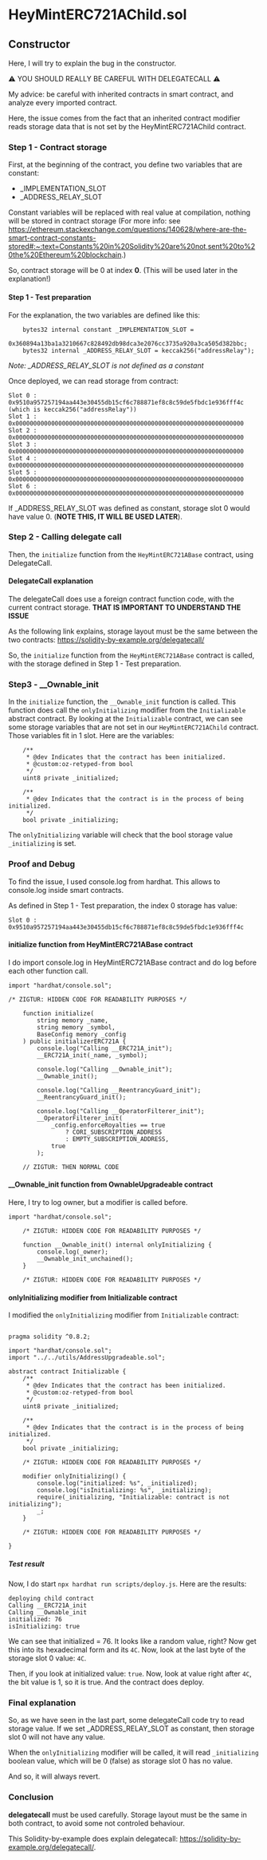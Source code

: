 # HeyMintERC721AChild.sol


## Constructor
Here, I will try to explain the bug in the constructor.

:warning: YOU SHOULD REALLY BE CAREFUL WITH DELEGATECALL :warning:

My advice: be careful with inherited contracts in smart contract, and analyze every imported contract. 

Here, the issue comes from the fact that an inherited contract modifier reads storage data that is not set by the HeyMintERC721AChild contract.

### Step 1 - Contract storage
First, at the beginning of the contract, you define two variables that are constant:
- _IMPLEMENTATION_SLOT
- _ADDRESS_RELAY_SLOT

Constant variables will be replaced with real value at compilation, nothing will be stored in contract storage (For more info: see https://ethereum.stackexchange.com/questions/140628/where-are-the-smart-contract-constants-stored#:~:text=Constants%20in%20Solidity%20are%20not,sent%20to%20the%20Ethereum%20blockchain.)

So, contract storage will be 0 at index **0**. (This will be used later in the explanation!)

#### Step 1 - Test preparation
For the explanation, the two variables are defined like this:
```
    bytes32 internal constant _IMPLEMENTATION_SLOT =
        0x360894a13ba1a3210667c828492db98dca3e2076cc3735a920a3ca505d382bbc;
    bytes32 internal _ADDRESS_RELAY_SLOT = keccak256("addressRelay");
```

*Note: _ADDRESS_RELAY_SLOT is not defined as a constant*

Once deployed, we can read storage from contract:
```
Slot 0 :  0x9510a957257194aa443e30455db15cf6c788871ef8c8c59de5fbdc1e936fff4c  (which is keccak256("addressRelay"))
Slot 1 :  0x0000000000000000000000000000000000000000000000000000000000000000
Slot 2 :  0x0000000000000000000000000000000000000000000000000000000000000000
Slot 3 :  0x0000000000000000000000000000000000000000000000000000000000000000
Slot 4 :  0x0000000000000000000000000000000000000000000000000000000000000000
Slot 5 :  0x0000000000000000000000000000000000000000000000000000000000000000
Slot 6 :  0x0000000000000000000000000000000000000000000000000000000000000000
```

If _ADDRESS_RELAY_SLOT was defined as constant, storage slot 0 would have value 0. (**NOTE THIS, IT WILL BE USED LATER**).

### Step 2 - Calling delegate call


Then, the `initialize` function from the `HeyMintERC721ABase` contract, using DelegateCall.

#### DelegateCall explanation
The delegateCall does use a foreign contract function code, with the current contract storage. **THAT IS IMPORTANT TO UNDERSTAND THE ISSUE**

As the following link explains, storage layout must be the same between the two contracts: https://solidity-by-example.org/delegatecall/

So, the `initialize` function from the `HeyMintERC721ABase` contract is called, with the storage defined in Step 1 - Test preparation.


### Step3 - __Ownable_init
In the `initialize` function, the `__Ownable_init` function is called. This function does call the `onlyInitializing` modifier from the `Initializable` abstract contract. By looking at the `Initializable` contract, we can see some storage variables that are not set in our `HeyMintERC721AChild` contract. Those variables fit in 1 slot. Here are the variables:
```
    /**
     * @dev Indicates that the contract has been initialized.
     * @custom:oz-retyped-from bool
     */
    uint8 private _initialized;

    /**
     * @dev Indicates that the contract is in the process of being initialized.
     */
    bool private _initializing;
```

The `onlyInitializing` variable will check that the bool storage value `_initializing` is set. 



### Proof and Debug

To find the issue, I used console.log from hardhat. This allows to console.log inside smart contracts. 

As defined in Step 1 - Test preparation, the index 0 storage has value:
```
Slot 0 :  0x9510a957257194aa443e30455db15cf6c788871ef8c8c59de5fbdc1e936fff4c
```

#### initialize function from HeyMintERC721ABase contract
I do import console.log in HeyMintERC721ABase contract and do log before each other function call.

```
import "hardhat/console.sol";

/* ZIGTUR: HIDDEN CODE FOR READABILITY PURPOSES */

    function initialize(
        string memory _name,
        string memory _symbol,
        BaseConfig memory _config
    ) public initializerERC721A {
        console.log("Calling __ERC721A_init");
        __ERC721A_init(_name, _symbol);

        console.log("Calling __Ownable_init");
        __Ownable_init();

        console.log("Calling __ReentrancyGuard_init");
        __ReentrancyGuard_init();

        console.log("Calling __OperatorFilterer_init");
        __OperatorFilterer_init(
            _config.enforceRoyalties == true
                ? CORI_SUBSCRIPTION_ADDRESS
                : EMPTY_SUBSCRIPTION_ADDRESS,
            true
        );

    // ZIGTUR: THEN NORMAL CODE
```

#### __Ownable_init function from OwnableUpgradeable contract
Here, I try to log owner, but a modifier is called before.

```
import "hardhat/console.sol";

    /* ZIGTUR: HIDDEN CODE FOR READABILITY PURPOSES */

    function __Ownable_init() internal onlyInitializing {
        console.log(_owner);
        __Ownable_init_unchained();
    }

    /* ZIGTUR: HIDDEN CODE FOR READABILITY PURPOSES */
```


#### onlyInitializing modifier from Initializable contract
I modified the `onlyInitializing` modifier from `Initializable` contract:
```

pragma solidity ^0.8.2;

import "hardhat/console.sol";
import "../../utils/AddressUpgradeable.sol";

abstract contract Initializable {
    /**
     * @dev Indicates that the contract has been initialized.
     * @custom:oz-retyped-from bool
     */
    uint8 private _initialized;

    /**
     * @dev Indicates that the contract is in the process of being initialized.
     */
    bool private _initializing;

    /* ZIGTUR: HIDDEN CODE FOR READABILITY PURPOSES */

    modifier onlyInitializing() {
        console.log("initialized: %s", _initialized);
        console.log("isInitializing: %s", _initializing);
        require(_initializing, "Initializable: contract is not initializing");
        _;
    }

    /* ZIGTUR: HIDDEN CODE FOR READABILITY PURPOSES */

}
```

##### Test result
Now, I do start `npx hardhat run scripts/deploy.js`. Here are the results:
```
deploying child contract
Calling __ERC721A_init
Calling __Ownable_init
initialized: 76
isInitializing: true
```

We can see that initialized = 76. It looks like a random value, right? Now get this into its hexadecimal form and its `4C`. Now, look at the last byte of the storage slot 0 value: `4C`. 

Then, if you look at initialized value: `true`. Now, look at value right after `4C`, the bit value is 1, so it is true. And the contract does deploy.

### Final explanation
So, as we have seen in the last part, some delegateCall code try to read storage value. If we set _ADDRESS_RELAY_SLOT as constant, then storage slot 0 will not have any value.

When the `onlyInitializing` modifier will be called, it will read `_initializing` boolean value, which will be 0 (false) as storage slot 0 has no value.

And so, it will always revert.

### Conclusion
**delegatecall** must be used carefully. Storage layout must be the same in both contract, to avoid some not controled behaviour.

This Solidity-by-example does explain delegatecall: https://solidity-by-example.org/delegatecall/. 
